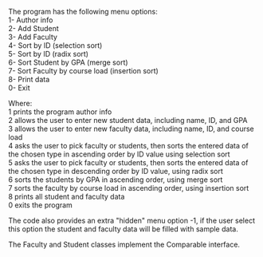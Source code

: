 The program has the following menu options:  
1- Author info  
2- Add Student  
3- Add Faculty  
4- Sort by ID (selection sort)  
5- Sort by ID (radix sort)  
6- Sort Student by GPA (merge sort)  
7- Sort Faculty by course load (insertion sort)  
8- Print data  
0- Exit  

Where:  
1 prints the program author info  
2 allows the user to enter new student data, including name, ID, and GPA  
3 allows the user to enter new faculty data, including name, ID, and course load  
4 asks the user to pick faculty or students, then sorts the entered data of the chosen type in ascending order by ID value using selection sort  
5 asks the user to pick faculty or students, then sorts the entered data of the chosen type in descending order by ID value, using radix sort  
6 sorts the students by GPA in ascending order, using merge sort  
7 sorts the faculty by course load in ascending order, using insertion sort  
8 prints all student and faculty data  
0 exits the program  
  
The code also provides an extra "hidden" menu option -1, if the user select this option the student and faculty data will be filled with sample data.  

The Faculty and Student classes implement the Comparable interface.
